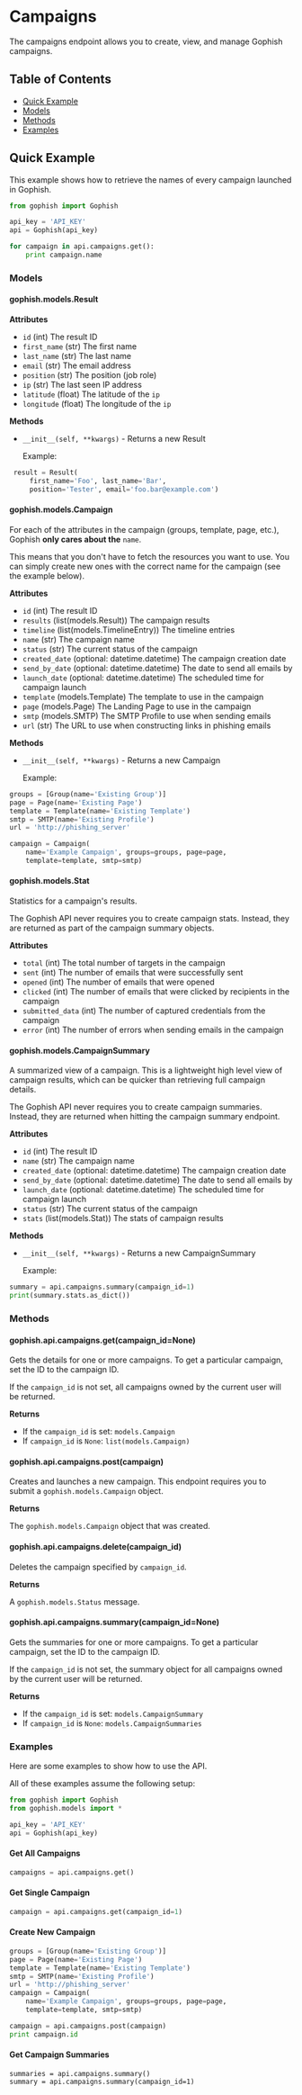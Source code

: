 # Campaigns

The campaigns endpoint allows you to create, view, and manage Gophish campaigns.

## Table of Contents

* [Quick Example](campaigns.md#quick-example)
* [Models](campaigns.md#models)
* [Methods](campaigns.md#methods)
* [Examples](campaigns.md#examples)

## Quick Example

This example shows how to retrieve the names of every campaign launched in Gophish.

```python
from gophish import Gophish

api_key = 'API_KEY'
api = Gophish(api_key)

for campaign in api.campaigns.get():
    print campaign.name
```

### Models

#### gophish.models.Result

**Attributes**

* `id` \(int\) The result ID
* `first_name` \(str\) The first name
* `last_name` \(str\) The last name
* `email` \(str\) The email address
* `position` \(str\) The position \(job role\)
* `ip` \(str\) The last seen IP address
* `latitude` \(float\) The latitude of the `ip`
* `longitude` \(float\) The longitude of the `ip`

**Methods**

* `__init__(self, **kwargs)` - Returns a new Result

  Example:

```python
 result = Result(
     first_name='Foo', last_name='Bar',
     position='Tester', email='foo.bar@example.com')
```

#### gophish.models.Campaign

For each of the attributes in the campaign \(groups, template, page, etc.\), Gophish **only cares about the** `name`.

This means that you don't have to fetch the resources you want to use. You can simply create new ones with the correct name for the campaign \(see the example below\).

**Attributes**

* `id` \(int\) The result ID
* `results` \(list\(models.Result\)\) The campaign results
* `timeline` \(list\(models.TimelineEntry\)\) The timeline entries
* `name` \(str\) The campaign name
* `status` \(str\) The current status of the campaign
* `created_date` \(optional: datetime.datetime\) The campaign creation date
* `send_by_date` \(optional: datetime.datetime\) The date to send all emails by
* `launch_date` \(optional: datetime.datetime\) The scheduled time for campaign launch
* `template` \(models.Template\) The template to use in the campaign
* `page` \(models.Page\) The Landing Page to use in the campaign
* `smtp` \(models.SMTP\) The SMTP Profile to use when sending emails
* `url` \(str\) The URL to use when constructing links in phishing emails

**Methods**

* `__init__(self, **kwargs)` - Returns a new Campaign

  Example:

```python
groups = [Group(name='Existing Group')]
page = Page(name='Existing Page')
template = Template(name='Existing Template')
smtp = SMTP(name='Existing Profile')
url = 'http://phishing_server'

campaign = Campaign(
    name='Example Campaign', groups=groups, page=page,
    template=template, smtp=smtp)
```

#### gophish.models.Stat

Statistics for a campaign's results.

The Gophish API never requires you to create campaign stats. Instead, they are returned as part of the campaign summary objects.

**Attributes**

* `total` \(int\) The total number of targets in the campaign
* `sent` \(int\) The number of emails that were successfully sent
* `opened` \(int\) The number of emails that were opened
* `clicked` \(int\) The number of emails that were clicked by recipients in the campaign
* `submitted_data` \(int\) The number of captured credentials from the campaign
* `error` \(int\) The number of errors when sending emails in the campaign

#### gophish.models.CampaignSummary

A summarized view of a campaign. This is a lightweight high level view of campaign results, which can be quicker than retrieving full campaign details.

The Gophish API never requires you to create campaign summaries. Instead, they are returned when hitting the campaign summary endpoint.

**Attributes**

* `id` \(int\) The result ID
* `name` \(str\) The campaign name
* `created_date` \(optional: datetime.datetime\) The campaign creation date
* `send_by_date` \(optional: datetime.datetime\) The date to send all emails by
* `launch_date` \(optional: datetime.datetime\) The scheduled time for campaign launch
* `status` \(str\) The current status of the campaign
* `stats` \(list\(models.Stat\)\) The stats of campaign results

**Methods**

* `__init__(self, **kwargs)` - Returns a new CampaignSummary

  Example:

```python
summary = api.campaigns.summary(campaign_id=1)
print(summary.stats.as_dict())
```

### Methods

#### gophish.api.campaigns.get\(campaign\_id=None\)

Gets the details for one or more campaigns. To get a particular campaign, set the ID to the campaign ID.

If the `campaign_id` is not set, all campaigns owned by the current user will be returned.

**Returns**

* If the `campaign_id` is set: `models.Campaign`
* If `campaign_id` is `None`: `list(models.Campaign)`

#### gophish.api.campaigns.post\(campaign\)

Creates and launches a new campaign. This endpoint requires you to submit a `gophish.models.Campaign` object.

**Returns**

The `gophish.models.Campaign` object that was created.

#### gophish.api.campaigns.delete\(campaign\_id\)

Deletes the campaign specified by `campaign_id`.

**Returns**

A `gophish.models.Status` message.

#### gophish.api.campaigns.summary\(campaign\_id=None\)

Gets the summaries for one or more campaigns. To get a particular campaign, set the ID to the campaign ID.

If the `campaign_id` is not set, the summary object for all campaigns owned by the current user will be returned.

**Returns**

* If the `campaign_id` is set: `models.CampaignSummary`
* If `campaign_id` is `None`: `models.CampaignSummaries`

### Examples

Here are some examples to show how to use the API.

All of these examples assume the following setup:

```python
from gophish import Gophish
from gophish.models import *

api_key = 'API_KEY'
api = Gophish(api_key)
```

#### Get All Campaigns

```python
campaigns = api.campaigns.get()
```

#### Get Single Campaign

```python
campaign = api.campaigns.get(campaign_id=1)
```

#### Create New Campaign

```python
groups = [Group(name='Existing Group')]
page = Page(name='Existing Page')
template = Template(name='Existing Template')
smtp = SMTP(name='Existing Profile')
url = 'http://phishing_server'
campaign = Campaign(
    name='Example Campaign', groups=groups, page=page,
    template=template, smtp=smtp)

campaign = api.campaigns.post(campaign)
print campaign.id
```

#### Get Campaign Summaries

```text
summaries = api.campaigns.summary()
summary = api.campaigns.summary(campaign_id=1)
```


